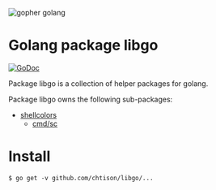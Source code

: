 ![gopher golang](https://blog.golang.org/gopher/header.jpg "https://blog.golang.org/gopher/header.jpg")

# Golang package libgo

[![GoDoc](https://godoc.org/github.com/chtison/libgo?status.svg)](https://godoc.org/github.com/chtison/libgo)

Package libgo is a collection of helper packages for golang.

Package libgo owns the following sub-packages:
* [shellcolors](shellcolors/)
	* [cmd/sc](shellcolors/cmd/sc)

# Install

```shell
$ go get -v github.com/chtison/libgo/...
```
